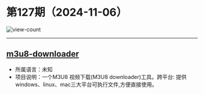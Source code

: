 # 第127期（2024-11-06）

![view-count](https://count.getloli.com/@xiaoxuan6-weekly-20241106)

---
## [m3u8-downloader](https://github.com/llychao/m3u8-downloader)
- 所属语言：未知
- 项目说明：一个M3U8 视频下载(M3U8 downloader)工具。跨平台: 提供windows、linux、mac三大平台可执行文件,方便直接使用。
